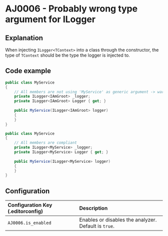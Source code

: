 # AJ0006 - Probably wrong type argument for ILogger<TContext>

## Explanation

When injecting `ILogger<TContext>` into a class through the constructor, the type of `TContext` should be the type the
logger is injected to.

## Code example

````csharp
public class MyService
{
    // All members are not using 'MyService' as generic argument -> warning
    private ILogger<IAmGroot> _logger;
    private ILogger<IAmGroot> Logger { get; }
    
    public MyService(ILogger<IAmGroot> logger) 
    {
    }
}

public class MyService
{
    // All members are compliant
    private ILogger<MyService> _logger;
    private ILogger<MyService> Logger { get; }
    
    public MyService(ILogger<MyService> logger) 
    {
    }
}
````

## Configuration

| Configuration Key (.editorconfig) | Description                                          |
|:----------------------------------|:-----------------------------------------------------|
| `AJ0006.is_enabled`               | Enables or disables the analyzer. Default is `true`. |
